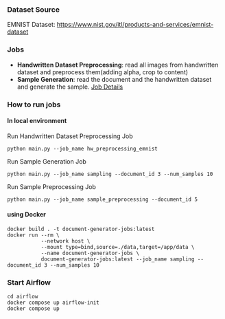 ### Dataset Source

EMNIST Dataset: https://www.nist.gov/itl/products-and-services/emnist-dataset

### Jobs
- <b>Handwritten Dataset Preprocessing</b>: read all images from handwritten dataset and preprocess them(adding alpha, crop to content)
- <b>Sample Generation</b>: read the document and the handwritten dataset and generate the sample. [Job Details](./jobs/sample_generation/README.md)

### How to run jobs

#### In local environment

Run Handwritten Dataset Preprocessing Job
```
python main.py --job_name hw_preprocessing_emnist
```

Run Sample Generation Job
```
python main.py --job_name sampling --document_id 3 --num_samples 10
```

Run Sample Preprocessing Job
```
python main.py --job_name sample_preprocessing --document_id 5
```

#### using Docker
```
docker build . -t document-generator-jobs:latest
docker run --rm \
           --network host \
           --mount type=bind,source=./data,target=/app/data \
           --name document-generator-jobs \
           document-generator-jobs:latest --job_name sampling --document_id 3 --num_samples 10
```

### Start Airflow
```
cd airflow
docker compose up airflow-init
docker compose up
```